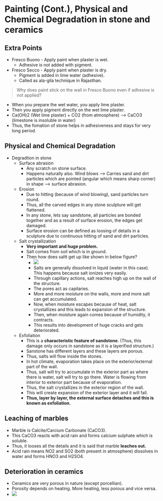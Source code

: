 
# Painting (Cont.), Physical and Chemical Degradation in stone and ceramics

## Extra Points
* Fresco Buono - Apply paint when plaster is wet.
    * Adhesive is not added with pigment.
* Fresco Secco - Apply paint when plaster is dry.
    * Pigment is added in lime water (adhesive).
    * Called as ala-gila technique in Rajasthan.

> Why does paint stick on the wall in Fresco Buono even if adhesive is not applied?
* When you prepare the wet water, you apply lime plaster.
* Then you apply pigment directly on the wet lime plaster.
* Ca(OH)2 (Wet lime plaster) + CO2 (from atmosphere) --> CaCO3 (limestone is insoluble in water)
* Thus, the fomation of stone helps in adhesiveness and stays for very long period.

## Physical and Chemical Degradation
* Degradtion in stone
    * Surface abrasion
        * Any scratch on stone surface.
        * Happens naturally also. Wind blows --> Carries sand and dirt particles which are pointed (angular which means sharp corner) in shape --> surface abrasion.
    * Erosion
        * Due to hitting (because of wind blowing), sand particles turn round.
        * Thus, all the carved edges in any stone sculpture will get flattened.
        * In any stone, lets say sandstone, all particles are bonded together and as a result of surface erosion, the edges get damaged.
        * Surface erosion can be defined as loosing of details in a sculpture due to continuous hitting of sand and dirt particles.
    * Salt crystallization
        * **Very important and huge problem.**
        * Salt comes from soil which is in ground.
        * Then how does saltt get up like shown in below figure?
            * ![](/assets/images/2021-12-04-08-25-20.png)
            * Salts are generally dissolved in liquid (water in this case). This happens because salt ionizes very easily.
            * Through capillary actions, salt reaches high up on the wall of the structure.
            * The pores act as capilaries.
            * More and more moisture on the walls, more and more salt can get accumulated.
            * Now, when moisture escapes because of heat, salt crystallizes and this leads to expansion of the structure.
            * Then, when moisture again comes because of humidity, it contracts.
            * This results into development of huge cracks and gets deteriorated.
    * Exfoliation
        * This is a **characteristic feature of sandstone**. (Thus, this damage only occurs in sandstone as it is a layerified structure.)
        * Sanstone has different layers and these layers are porous.
        * Thus, salts will flow inside the stones.
        * In hot climate, evaporation takes place on the exterior/external part of the wall.
        * Thus, salt will try to accumulate in the exterior part as where there is water, salt will try to go there. Water is flowing from interior to exterior part because of evaporation.
        * Thus, the salt crystallizes in the exterior region of the wall.
        * This will create expansion of the exterior layer and it will fall.
        * **Thus, layer by layer, the external surface detaches and this is known as exfoliation.**

## Leaching of marbles
* Marble is Calcite/Carcium Carbonate (CaCO3).
* This CaCO3 reacts with acid rain and forms calcium sulphate which is soluble.
* Thus, it looses all the details and it is said that marble **leaches out.**
* Acid rain means NO2 and SO2 (both present in atmosphere) dissolves in water and forms HNO3 and H2SO4.

## Deterioration in ceramics
* Ceramics are very porous in nature (except porcellian).
* Porosity depends on heating. More heating, less porous and vice versa.
* ![](/assets/images/2021-12-04-08-41-36.png)